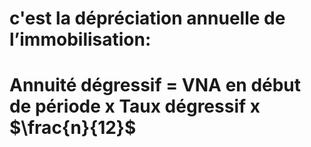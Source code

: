 # c'est la dépréciation annuelle de l’immobilisation:

# Annuité dégressif = VNA en début de période x Taux dégressif x $\frac{n}{12}$